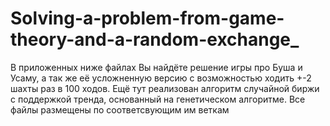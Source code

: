 # Solving-a-problem-from-game-theory-and-a-random-exchange_
В приложенных ниже файлах Вы найдёте решение игры про Буша и Усаму, а так же её усложненную версию с возможностью ходить +-2 шахты раз в 100 ходов. Ещё тут реализован алгоритм случайной биржи с поддержкой тренда, основанный на генетическом алгоритме.
Все файлы размещены по соответсвующим им веткам
